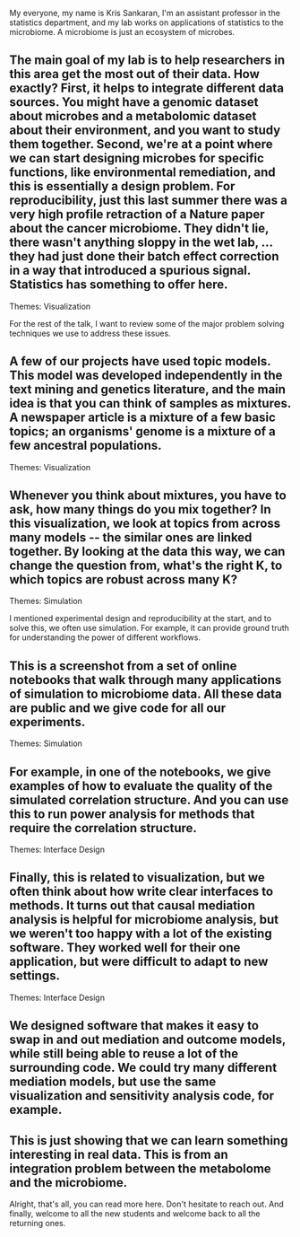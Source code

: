 My everyone, my name is Kris Sankaran, I'm an assistant professor in the statistics department, and my lab works on applications of statistics to the microbiome. A microbiome is just an ecosystem of microbes.

The main goal of my lab is to help researchers in this area get the most out of their data. How exactly? First, it helps to integrate different data sources. You might have a genomic dataset about microbes and a metabolomic dataset about their environment, and you want to study them together. Second, we're at a point where we can start designing microbes for specific functions, like environmental remediation, and this is essentially a design problem. For reproducibility, just this last summer there was a very high profile retraction of a Nature paper about the cancer microbiome. They didn't lie, there wasn't anything sloppy in the wet lab, ... they had just done their batch effect correction in a way that introduced a spurious signal. Statistics has something to offer here.
---- 
Themes: Visualization

For the rest of the talk, I want to review some of the major problem solving techniques we use to address these issues.

A few of our projects have used topic models. This model was developed independently in the text mining and genetics literature, and the main idea is that you can think of samples as mixtures. A newspaper article is a mixture of a few basic topics; an organisms' genome is a mixture of a few ancestral populations.
---- 
Themes: Visualization

Whenever you think about mixtures, you have to ask, how many things do you mix together? In this visualization, we look at topics from across many models -- the similar ones are linked together. By looking at the data this way, we can change the question from, what's the right K, to which topics are robust across many K?
---- 
Themes: Simulation

I mentioned experimental design and reproducibility at the start, and to solve this, we often use simulation. For example, it can provide ground truth for understanding the power of different workflows.

This is a screenshot from a set of online notebooks that walk through many applications of simulation to microbiome data. All these data are public and we give code for all our experiments.
---- 
Themes: Simulation

For example, in one of the notebooks, we give examples of how to evaluate the quality of the simulated correlation structure. And you can use this to run power analysis for methods that require the correlation structure.
---- 
Themes: Interface Design

Finally, this is related to visualization, but we often think about how write clear interfaces to methods. It turns out that causal mediation analysis is helpful for microbiome analysis, but we weren't too happy with a lot of the existing software. They worked well for their one application, but were difficult to adapt to new settings.
---- 
Themes: Interface Design

We designed software that makes it easy to swap in and out mediation and outcome models, while still being able to reuse a lot of the surrounding code. We could try many different mediation models, but use the same visualization and sensitivity analysis code, for example.
---- 
This is just showing that we can learn something interesting in real data. This is from an integration problem between the metabolome and the microbiome.
---- 
Alright, that's all, you can read more here. Don't hesitate to reach out. And finally, welcome to all the new students and welcome back to all the returning ones.

